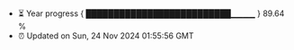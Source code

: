 - ⏳ Year progress { ██████████████████████████▁▁▁▁ } 89.64 %
- ⏰ Updated on Sun, 24 Nov 2024 01:55:56 GMT


